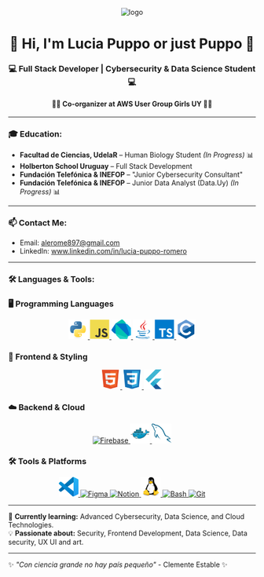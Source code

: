 <p align="center">
  <img src="https://i.pinimg.com/564x/aa/e7/c6/aae7c685ac7e3c30a556304b134b24e0.jpg" alt="logo" width="200"/>
</p>

<h1 align="center"> 🍃 Hi, I'm Lucia Puppo or just Puppo 🍃</h1>
<h3 align="center"> 💻 Full Stack Developer | Cybersecurity & Data Science Student 💻 </h3>
<h4 align="center"> 💜🚀 Co-organizer at AWS User Group Girls UY 💜🚀 </h4>


---

<h3 align="left">🎓 Education:</h3>

- **Facultad de Ciencias, UdelaR** – Human Biology Student  *(In Progress)* 📊
- **Holberton School Uruguay** – Full Stack Development  
- **Fundación Telefónica & INEFOP** – "Junior Cybersecurity Consultant"
- **Fundación Telefónica & INEFOP** – Junior Data Analyst (Data.Uy) *(In Progress)* 📊
---

<h3 align="left">📫 Contact Me:</h3>

- Email: alerome897@gmail.com 
- LinkedIn: www.linkedin.com/in/lucia-puppo-romero 

---

<h3 align="left">🛠️ Languages & Tools:</h3>

### 🖥️ Programming Languages  
<p align="center">  
  <a href="https://www.python.org/" target="_blank">
    <img src="https://raw.githubusercontent.com/devicons/devicon/master/icons/python/python-original.svg" alt="Python" width="40" height="40"/>  
  </a>  
  <a href="https://developer.mozilla.org/en-US/docs/Web/JavaScript" target="_blank">
    <img src="https://raw.githubusercontent.com/devicons/devicon/master/icons/javascript/javascript-original.svg" alt="JavaScript" width="40" height="40"/>  
  </a>  
  <a href="https://dart.dev/" target="_blank">
    <img src="https://raw.githubusercontent.com/devicons/devicon/master/icons/dart/dart-original.svg" alt="Dart" width="40" height="40"/>  
  </a>  
  <a href="https://www.java.com/" target="_blank">
    <img src="https://raw.githubusercontent.com/devicons/devicon/master/icons/java/java-original.svg" alt="Java" width="40" height="40"/>  
  </a>  
  <a href="https://www.typescriptlang.org/" target="_blank">
    <img src="https://raw.githubusercontent.com/devicons/devicon/master/icons/typescript/typescript-original.svg" alt="TypeScript" width="40" height="40"/>  
  </a>  
  <a href="https://www.cprogramming.com/" target="_blank">
    <img src="https://raw.githubusercontent.com/devicons/devicon/master/icons/c/c-original.svg" alt="C" width="40" height="40"/>  
  </a>  
</p>

### 🎨 Frontend & Styling  
<p align="center">
  <a href="https://developer.mozilla.org/en-US/docs/Web/HTML" target="_blank">
    <img src="https://raw.githubusercontent.com/devicons/devicon/master/icons/html5/html5-original.svg" alt="HTML5" width="40" height="40"/>  
  </a>  
  <a href="https://developer.mozilla.org/en-US/docs/Web/CSS" target="_blank">
    <img src="https://raw.githubusercontent.com/devicons/devicon/master/icons/css3/css3-original.svg" alt="CSS3" width="40" height="40"/>  
  </a>  
  <a href="https://flutter.dev/" target="_blank">
    <img src="https://raw.githubusercontent.com/devicons/devicon/master/icons/flutter/flutter-original.svg" alt="Flutter" width="40" height="40"/>  
  </a>  
</p>

### ☁️ Backend & Cloud  
<p align="center">
  <a href="https://firebase.google.com/" target="_blank">
    <img src="https://www.vectorlogo.zone/logos/firebase/firebase-icon.svg" alt="Firebase" width="40" height="40"/>  
  </a>  
  <a href="https://www.docker.com/" target="_blank">
    <img src="https://raw.githubusercontent.com/devicons/devicon/master/icons/docker/docker-original.svg" alt="Docker" width="40" height="40"/>  
  </a>  
  <a href="https://www.mysql.com/" target="_blank">
    <img src="https://raw.githubusercontent.com/devicons/devicon/master/icons/mysql/mysql-original.svg" alt="MySQL" width="40" height="40"/>  
  </a> 
</p>

### 🛠️ Tools & Platforms  
<p align="center">
  <a href="https://code.visualstudio.com/" target="_blank">
    <img src="https://raw.githubusercontent.com/devicons/devicon/master/icons/vscode/vscode-original.svg" alt="Visual Studio Code" width="40" height="40"/>  
  </a>  
  <a href="https://www.figma.com/" target="_blank">
    <img src="https://www.vectorlogo.zone/logos/figma/figma-icon.svg" alt="Figma" width="40" height="40"/>  
  </a>  
  <a href="https://www.notion.so/" target="_blank">
    <img src="https://upload.wikimedia.org/wikipedia/commons/thumb/e/e9/Notion-logo.svg/2048px-Notion-logo.svg.png" alt="Notion" width="40" height="40"/>  
  </a>  
  <a href="https://www.linux.org/" target="_blank">
    <img src="https://raw.githubusercontent.com/devicons/devicon/master/icons/linux/linux-original.svg" alt="Linux" width="40" height="40"/>  
  </a>  
  <a href="https://www.gnu.org/software/bash/" target="_blank">
    <img src="https://www.vectorlogo.zone/logos/gnu_bash/gnu_bash-icon.svg" alt="Bash" width="40" height="40"/>  
  </a>  
  <a href="https://git-scm.com/" target="_blank">
    <img src="https://www.vectorlogo.zone/logos/git-scm/git-scm-icon.svg" alt="Git" width="40" height="40"/>  
  </a> 
</p>


---

🌱 **Currently learning:** Advanced Cybersecurity, Data Science, and Cloud Technologies.  
💡 **Passionate about:** Security, Frontend Development, Data Science, Data security, UX UI and art. 


---

✨ *"Con ciencia grande no hay país pequeño"* - Clemente Estable ✨

